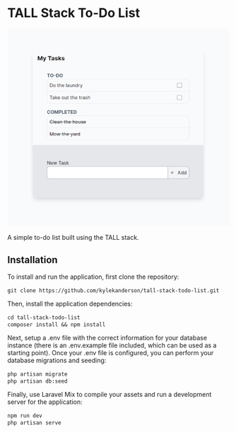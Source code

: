 # TALL Stack To-Do List
![application screenshot](/screenshots/todo_list.png)

A simple to-do list built using the TALL stack.

## Installation
To install and run the application, first clone the repository:

    git clone https://github.com/kylekanderson/tall-stack-todo-list.git
    
Then, install the application dependencies:

    cd tall-stack-todo-list
    composer install && npm install
Next, setup a .env file with the correct information for your database instance (there is an .env.example file included, which can be used as a starting point).
Once your .env file is configured, you can perform your database migrations and seeding:

    php artisan migrate
    php artisan db:seed

Finally, use Laravel Mix to compile your assets and run a development server for the application:

    npm run dev
    php artisan serve

